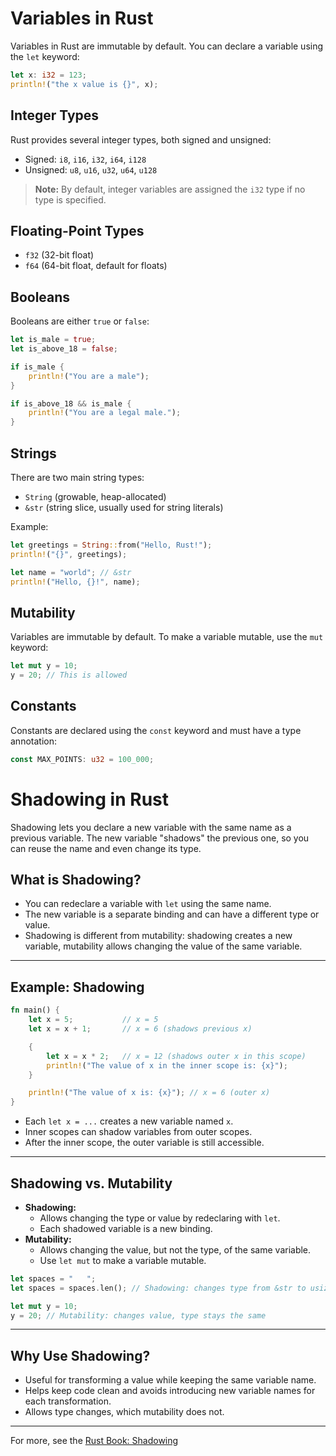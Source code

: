 # Variables in Rust

Variables in Rust are immutable by default. You can declare a variable using the `let` keyword:

```rust
let x: i32 = 123;
println!("the x value is {}", x);
```

## Integer Types

Rust provides several integer types, both signed and unsigned:

- Signed: `i8`, `i16`, `i32`, `i64`, `i128`
- Unsigned: `u8`, `u16`, `u32`, `u64`, `u128`

> **Note:** By default, integer variables are assigned the `i32` type if no type is specified.

## Floating-Point Types

- `f32` (32-bit float)
- `f64` (64-bit float, default for floats)

## Booleans

Booleans are either `true` or `false`:

```rust
let is_male = true;
let is_above_18 = false;

if is_male {
    println!("You are a male");
}

if is_above_18 && is_male {
    println!("You are a legal male.");
}
```

## Strings

There are two main string types:
- `String` (growable, heap-allocated)
- `&str` (string slice, usually used for string literals)

Example:

```rust
let greetings = String::from("Hello, Rust!");
println!("{}", greetings);

let name = "world"; // &str
println!("Hello, {}!", name);
```

## Mutability

Variables are immutable by default. To make a variable mutable, use the `mut` keyword:

```rust
let mut y = 10;
y = 20; // This is allowed
```

## Constants

Constants are declared using the `const` keyword and must have a type annotation:

```rust
const MAX_POINTS: u32 = 100_000;
```

# Shadowing in Rust

Shadowing lets you declare a new variable with the same name as a previous variable. The new variable "shadows" the previous one, so you can reuse the name and even change its type.

## What is Shadowing?
- You can redeclare a variable with `let` using the same name.
- The new variable is a separate binding and can have a different type or value.
- Shadowing is different from mutability: shadowing creates a new variable, mutability allows changing the value of the same variable.

---

## Example: Shadowing

```rust
fn main() {
    let x = 5;           // x = 5
    let x = x + 1;       // x = 6 (shadows previous x)

    {
        let x = x * 2;   // x = 12 (shadows outer x in this scope)
        println!("The value of x in the inner scope is: {x}");
    }

    println!("The value of x is: {x}"); // x = 6 (outer x)
}
```
- Each `let x = ...` creates a new variable named `x`.
- Inner scopes can shadow variables from outer scopes.
- After the inner scope, the outer variable is still accessible.

---

## Shadowing vs. Mutability
- **Shadowing:**
  - Allows changing the type or value by redeclaring with `let`.
  - Each shadowed variable is a new binding.
- **Mutability:**
  - Allows changing the value, but not the type, of the same variable.
  - Use `let mut` to make a variable mutable.

```rust
let spaces = "   ";
let spaces = spaces.len(); // Shadowing: changes type from &str to usize

let mut y = 10;
y = 20; // Mutability: changes value, type stays the same
```

---

## Why Use Shadowing?
- Useful for transforming a value while keeping the same variable name.
- Helps keep code clean and avoids introducing new variable names for each transformation.
- Allows type changes, which mutability does not.

---

For more, see the [Rust Book: Shadowing](https://doc.rust-lang.org/book/ch03-01-variables-and-mutability.html#shadowing)
